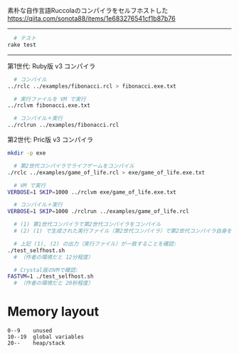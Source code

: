 素朴な自作言語Ruccolaのコンパイラをセルフホストした  
https://qiita.com/sonota88/items/1e683276541cf1b87b76

---

```sh
  # テスト
rake test
```

---

第1世代: Ruby版 v3 コンパイラ

```sh
  # コンパイル
../rclc ../examples/fibonacci.rcl > fibonacci.exe.txt

  # 実行ファイルを VM で実行
../rclvm fibonacci.exe.txt

  # コンパイル＋実行
../rclrun ../examples/fibonacci.rcl
```

第2世代: Pric版 v3 コンパイラ

```sh
mkdir -p exe

  # 第2世代コンパイラでライフゲームをコンパイル
./rclc ../examples/game_of_life.rcl > exe/game_of_life.exe.txt

  # VM で実行
VERBOSE=1 SKIP=1000 ../rclvm exe/game_of_life.exe.txt

  # コンパイル＋実行
VERBOSE=1 SKIP=1000 ./rclrun ../examples/game_of_life.rcl
```

```sh
  # (1) 第1世代コンパイラで第2世代コンパイラをコンパイル
  # (2) (1) で生成された実行ファイル（第2世代コンパイラ）で第2世代コンパイラ自身をコンパイル

  # 上記 (1), (2) の出力（実行ファイル）が一致することを確認:
./test_selfhost.sh
  # （作者の環境だと 12分程度）

  # Crystal版のVMで確認:
FASTVM=1 ./test_selfhost.sh
  # （作者の環境だと 20秒程度）
```


# Memory layout

```
0--9    unused
10--19  global variables
20--    heap/stack
```
